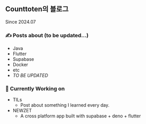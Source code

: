 ## Counttoten의 블로그

Since 2024.07

### ✍️ Posts about (to be updated...)
- Java
- Flutter
- Supabase
- Docker
- etc
- *TO BE UPDATED*

### 👀 Currently Working on
- TILs
  - Post about something I learned every day.
- NEWZET
  - A cross platform app built with supabase + deno + flutter


<!-- 
### CMD for me
- Local Serve
  - bundle exec jekyll serve
-->